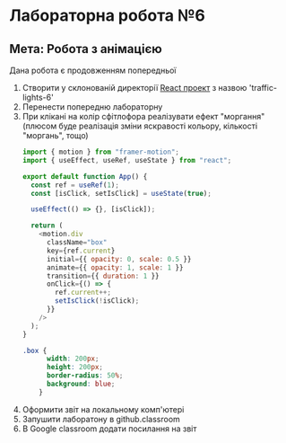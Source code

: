 # Лабораторна робота №6
## Мета: Робота з анімацією

Дана робота є продовженням попередньої

1. Створити у склонованій директорії [React проект](https://vitejs.dev/guide/#scaffolding-your-first-vite-project) з назвою 'traffic-lights-6'
1. Перенести попередню лабораторну 
1.  При клікані на колір сфітлофора реалізувати ефект "моргання" (плюсом буде реалізація зміни яскравості кольору, кількості "моргань", тощо)
    ```js
    import { motion } from "framer-motion";
    import { useEffect, useRef, useState } from "react";

    export default function App() {
      const ref = useRef(1);
      const [isClick, setIsClick] = useState(true);

      useEffect(() => {}, [isClick]);

      return (
        <motion.div
          className="box"
          key={ref.current}
          initial={{ opacity: 0, scale: 0.5 }}
          animate={{ opacity: 1, scale: 1 }}
          transition={{ duration: 1 }}
          onClick={() => {
            ref.current++;
            setIsClick(!isClick);
          }}
        />
      );
    }
    ```
    ```css
    .box {
          width: 200px;
          height: 200px;
          border-radius: 50%;
          background: blue;
        }
    ```
1. Оформити звіт на локальному комп'ютері
1. Запушити лаборатону в github.classroom
1. В Google classroom додати посилання на звіт
